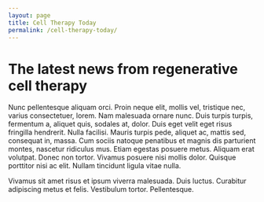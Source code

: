 ```yaml
---
layout: page
title: Cell Therapy Today
permalink: /cell-therapy-today/
---
```


# The latest news from regenerative cell therapy

Nunc pellentesque aliquam orci. Proin neque elit, mollis vel, tristique nec,
varius consectetuer, lorem. Nam malesuada ornare nunc. Duis turpis turpis,
fermentum a, aliquet quis, sodales at, dolor. Duis eget velit eget risus
fringilla hendrerit. Nulla facilisi. Mauris turpis pede, aliquet ac, mattis
sed, consequat in, massa. Cum sociis natoque penatibus et magnis dis parturient
montes, nascetur ridiculus mus. Etiam egestas posuere metus. Aliquam erat
volutpat. Donec non tortor. Vivamus posuere nisi mollis dolor. Quisque
porttitor nisi ac elit. Nullam tincidunt ligula vitae nulla.

Vivamus sit amet risus et ipsum viverra malesuada. Duis luctus. Curabitur
adipiscing metus et felis. Vestibulum tortor. Pellentesque.

